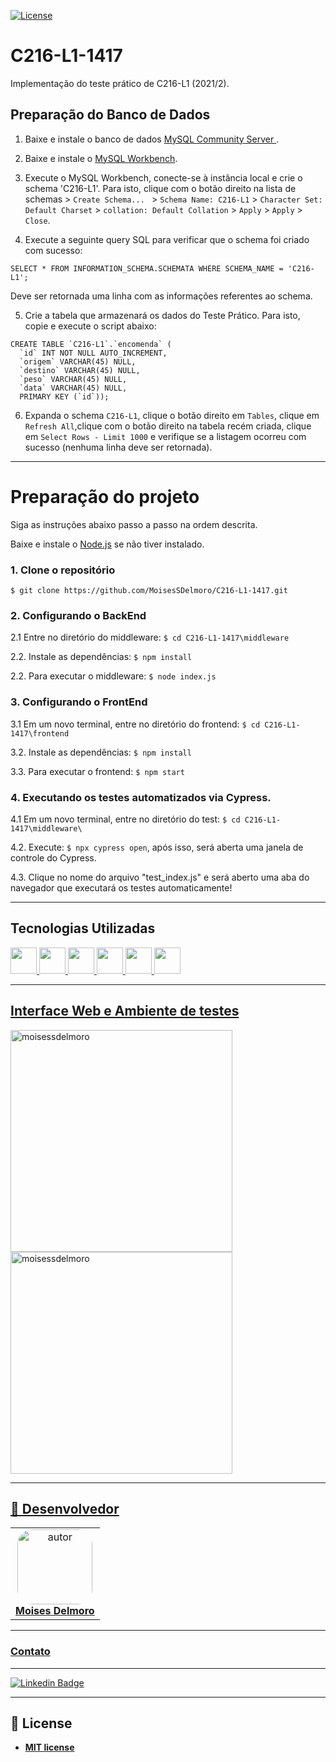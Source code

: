 [![License](https://img.shields.io/apm/l/vim-mode?color=blue)](http://badges.mit-license.org)

# C216-L1-1417
Implementação do teste prático de C216-L1 (2021/2).

## Preparação do Banco de Dados

1. Baixe e instale o banco de dados <a href="https://dev.mysql.com/downloads/mysql/"> MySQL Community Server </a>.

2. Baixe e instale o <a href="https://dev.mysql.com/downloads/workbench/">MySQL Workbench</a>.

3. Execute o MySQL Workbench, conecte-se à instância local e crie o schema 'C216-L1'. Para isto, clique com o botão direito na lista de schemas > ```Create Schema... ``` > ```Schema Name: C216-L1``` > ```Character Set: Default Charset``` > ```collation: Default Collation``` > ```Apply``` > ```Apply``` > ```Close```.

4. Execute a seguinte query SQL para verificar que o schema foi criado com sucesso:
```
SELECT * FROM INFORMATION_SCHEMA.SCHEMATA WHERE SCHEMA_NAME = 'C216-L1';
```
Deve ser retornada uma linha com as informações referentes ao schema.

5. Crie a tabela que armazenará os dados do Teste Prático. Para isto, copie e execute o script abaixo:
```
CREATE TABLE `C216-L1`.`encomenda` (
  `id` INT NOT NULL AUTO_INCREMENT,
  `origem` VARCHAR(45) NULL,
  `destino` VARCHAR(45) NULL,
  `peso` VARCHAR(45) NULL,
  `data` VARCHAR(45) NULL,
  PRIMARY KEY (`id`));
````

6. Expanda o schema ```C216-L1```, clique o botão direito em ```Tables```, clique em ```Refresh All```,clique com o botão direito na tabela recém criada, clique em ```Select Rows - Limit 1000``` e verifique se a listagem ocorreu com sucesso (nenhuma linha deve ser retornada).

---
# Preparação do projeto

Siga as instruções abaixo passo a passo na ordem descrita.

Baixe e instale o <a href="https://nodejs.org/en/">Node.js<a> se não tiver instalado.
  

### 1. Clone o repositório 
``` $ git clone https://github.com/MoisesSDelmoro/C216-L1-1417.git ```

### 2. Configurando o BackEnd

2.1 Entre no diretório do middleware: ``` $ cd C216-L1-1417\middleware ```

2.2. Instale as dependências: ```$ npm install ```

2.2. Para executar o middleware: ``` $ node index.js ```

### 3. Configurando o FrontEnd
  
3.1 Em um novo terminal, entre no diretório do frontend: ``` $ cd C216-L1-1417\frontend ```

3.2. Instale as dependências: ``` $ npm install ```

3.3. Para executar o frontend: ``` $ npm start ```  


### 4. Executando os testes automatizados via Cypress. 
  
4.1 Em um novo terminal, entre no diretório do test: ``` $ cd C216-L1-1417\middleware\ ```
  
4.2. Execute: ``` $ npx cypress open ```, após isso, será aberta uma janela de controle do Cypress.

4.3. Clique no nome do arquivo "test_index.js" e será aberto uma aba do navegador que executará os testes automaticamente!
  
---
  
## Tecnologias Utilizadas
<a href="https://nodejs.org/en/" target="_blank"><img height="42" src="https://seeklogo.com/images/N/nodejs-logo-FBE122E377-seeklogo.com.png" />
<a href="https://developer.mozilla.org/pt-BR/docs/Web/JavaScript" target="_blank"><img height="42" src="https://cdn.iconscout.com/icon/free/png-256/javascript-2752148-2284965.png" />
<a href="https://pt-br.reactjs.org/" target="_blank"><img height="42" src="https://cdn4.iconfinder.com/data/icons/logos-3/600/React.js_logo-512.png" />
<a href="https://developer.mozilla.org/pt-BR/docs/Web/CSS" target="_blank"><img height="42" src="https://cdn.pixabay.com/photo/2017/08/05/11/16/logo-2582747_960_720.png" />
<a href="https://www.cypress.io/" target="_blank"><img height="42" src="https://avatars.githubusercontent.com/u/8908513?s=280&v=4" />
<a href="https://www.mysql.com/" target="_blank"><img height="42" src="https://www.blogson.com.br/wp-content/uploads/2020/12/logo-mysql-mysql-logo-png-images-are-download-crazypng-211.png" />
    
---
  
## Interface Web e Ambiente de testes
<p align="left">
<img height="355" src="https://user-images.githubusercontent.com/57488202/144708618-4fd427f0-d9bc-4117-afa7-f5779a77d29a.png" alt="moisessdelmoro" />
<img height="355" src="https://user-images.githubusercontent.com/57488202/144708674-d766b26b-7ac5-4ac0-bd04-25dda035a398.png" alt="moisessdelmoro" />
</p>
  
---
  
## 👥 Desenvolvedor

<table  style="text-align:center; border: none" >
<tr>
<td align="center"> 
<a href="https://github.com/MoisesSDelmoro" styles="text-align:center;">
<img style="border-radius: 20%;" src="https://github.com/MoisesSDelmoro.png" width="120px;" alt="autor"/><br><strong> Moises Delmoro </strong>
</a>
</td>

</tr>
</table>

---
  
### Contato
  
---
[![Linkedin Badge](https://img.shields.io/badge/-Moises-blue?style=flat-square&logo=Linkedin&logoColor=white&link=https://www.linkedin.com/in/moises-s-delmoro-8747651ba/)](https://www.linkedin.com/in/moises-s-delmoro-8747651ba/)

---
## 📝 License
- **[MIT license](https://choosealicense.com/licenses/mit/)**
